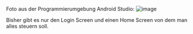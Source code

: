 Foto aus der Programmierumgebung Android Studio:
![image](https://github.com/user-attachments/assets/d07afbc8-8286-48af-98f6-58f70f0681ad)

Bisher gibt es nur den Login Screen und einen Home Screen von dem man alles steuern soll.
